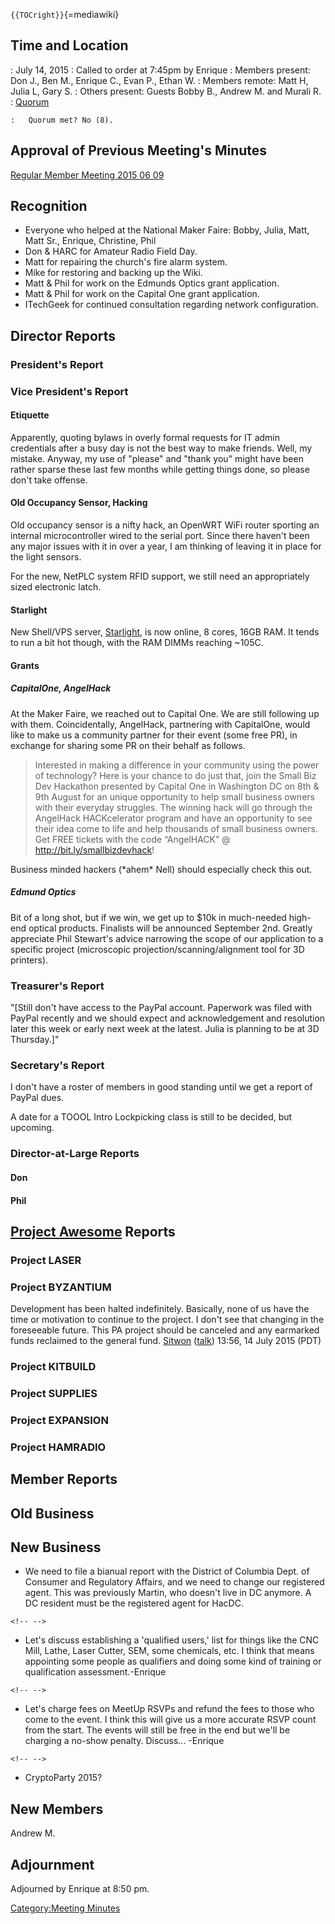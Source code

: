 `{{TOCright}}`{=mediawiki}

## Time and Location

:   July 14, 2015
:   Called to order at 7:45pm by Enrique
:   Members present: Don J., Ben M., Enrique C., Evan P., Ethan W.
:   Members remote: Matt H, Julia L, Gary S.
:   Others present: Guests Bobby B., Andrew M. and Murali R.
:   [Quorum](Quorum)

    :   Quorum met? No (8).

## Approval of Previous Meeting's Minutes

[Regular Member Meeting 2015 06
09](Regular_Member_Meeting_2015_06_09)

## Recognition

-   Everyone who helped at the National Maker Faire: Bobby, Julia, Matt,
    Matt Sr., Enrique, Christine, Phil
-   Don & HARC for Amateur Radio Field Day.
-   Matt for repairing the church's fire alarm system.
-   Mike for restoring and backing up the Wiki.
-   Matt & Phil for work on the Edmunds Optics grant application.
-   Matt & Phil for work on the Capital One grant application.
-   ITechGeek for continued consultation regarding network
    configuration.

## Director Reports

### President's Report

### Vice President's Report

#### Etiquette

Apparently, quoting bylaws in overly formal requests for IT admin
credentials after a busy day is not the best way to make friends. Well,
my mistake. Anyway, my use of "please" and "thank you" might have been
rather sparse these last few months while getting things done, so please
don't take offense.

#### Old Occupancy Sensor, Hacking

Old occupancy sensor is a nifty hack, an OpenWRT WiFi router sporting an
internal microcontroller wired to the serial port. Since there haven't
been any major issues with it in over a year, I am thinking of leaving
it in place for the light sensors.

For the new, NetPLC system RFID support, we still need an appropriately
sized electronic latch.

#### Starlight

New Shell/VPS server, [Starlight](Starlight), is now online,
8 cores, 16GB RAM. It tends to run a bit hot though, with the RAM DIMMs
reaching \~105C.

#### Grants

##### CapitalOne, AngelHack

At the Maker Faire, we reached out to Capital One. We are still
following up with them. Coincidentally, AngelHack, partnering with
CapitalOne, would like to make us a community partner for their event
(some free PR), in exchange for sharing some PR on their behalf as
follows.

> Interested in making a difference in your community using the power of
> technology? Here is your chance to do just that, join the Small Biz
> Dev Hackathon presented by Capital One in Washington DC on 8th & 9th
> August for an unique opportunity to help small business owners with
> their everyday struggles. The winning hack will go through the
> AngelHack HACKcelerator program and have an opportunity to see their
> idea come to life and help thousands of small business owners. Get
> FREE tickets with the code “AngelHACK” @
> <http://bit.ly/smallbizdevhack>!

Business minded hackers (\*ahem\* Nell) should especially check this
out.

##### Edmund Optics

Bit of a long shot, but if we win, we get up to \$10k in much-needed
high-end optical products. Finalists will be announced September 2nd.
Greatly appreciate Phil Stewart's advice narrowing the scope of our
application to a specific project (microscopic
projection/scanning/alignment tool for 3D printers).

### Treasurer's Report

"\[Still don't have access to the PayPal account. Paperwork was filed
with PayPal recently and we should expect and acknowledgement and
resolution later this week or early next week at the latest. Julia is
planning to be at 3D Thursday.\]"

### Secretary's Report

I don't have a roster of members in good standing until we get a report
of PayPal dues.

A date for a TOOOL Intro Lockpicking class is still to be decided, but
upcoming.

### Director-at-Large Reports

#### Don

#### Phil

## [Project Awesome](:Category:Project_Awesome) Reports

### Project LASER

### Project BYZANTIUM

Development has been halted indefinitely. Basically, none of us have the
time or motivation to continue to the project. I don't see that changing
in the foreseeable future. This PA project should be canceled and any
earmarked funds reclaimed to the general fund.
[Sitwon](User:Sitwon) ([talk](User_talk:Sitwon))
13:56, 14 July 2015 (PDT)

### Project KITBUILD

### Project SUPPLIES

### Project EXPANSION

### Project HAMRADIO

## Member Reports

## Old Business

## New Business

-   We need to file a bianual report with the District of Columbia Dept.
    of Consumer and Regulatory Affairs, and we need to change our
    registered agent. This was previously Martin, who doesn't live in DC
    anymore. A DC resident must be the registered agent for HacDC.

```{=html}
<!-- -->
```
-   Let's discuss establishing a 'qualified users,' list for things like
    the CNC Mill, Lathe, Laser Cutter, SEM, some chemicals, etc. I think
    that means appointing some people as qualifiers and doing some kind
    of training or qualification assessment.-Enrique

```{=html}
<!-- -->
```
-   Let's charge fees on MeetUp RSVPs and refund the fees to those who
    come to the event. I think this will give us a more accurate RSVP
    count from the start. The events will still be free in the end but
    we'll be charging a no-show penalty. Discuss... -Enrique

```{=html}
<!-- -->
```
-   CryptoParty 2015?

## New Members

Andrew M.

## Adjournment

Adjourned by Enrique at 8:50 pm.

[Category:Meeting Minutes](Category:Meeting_Minutes)
